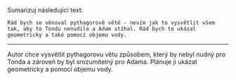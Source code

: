 Sumarizuj následující text:

```
Rád bych se věnoval pythagorově větě - nevím jak to vysvětlit všem tak, aby to Tondu nenudilo a Adam stíhal. Rád bych to ukázal geometricky a také pomocí objemu vody.
```

---

<!-- chatcmpl-749msGdF5YgakgiVoP2rOJj1KAEwf -->

Autor chce vysvětlit pythagorovu větu způsobem, který by nebyl nudný pro Tonda a zároveň by byl srozumitelný pro Adama. Plánuje ji ukázat geometricky a pomocí objemu vody.